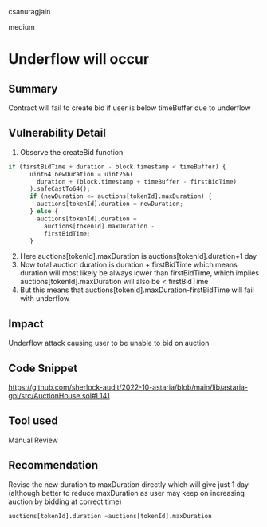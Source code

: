 csanuragjain

medium

# Underflow will occur

## Summary
Contract will fail to create bid if user is below timeBuffer due to underflow

## Vulnerability Detail
1. Observe the createBid function

```python
if (firstBidTime + duration - block.timestamp < timeBuffer) {
      uint64 newDuration = uint256(
        duration + (block.timestamp + timeBuffer - firstBidTime)
      ).safeCastTo64();
      if (newDuration <= auctions[tokenId].maxDuration) {
        auctions[tokenId].duration = newDuration;
      } else {
        auctions[tokenId].duration =
          auctions[tokenId].maxDuration -
          firstBidTime;
      }
```

2. Here auctions[tokenId].maxDuration is auctions[tokenId].duration+1 day
3. Now total auction duration is duration + firstBidTime which means duration will most likely be always lower than firstBidTime, which implies auctions[tokenId].maxDuration will also be < firstBidTime
4. But this means that auctions[tokenId].maxDuration-firstBidTime will fail with underflow

## Impact
Underflow attack causing user to be unable to bid on auction

## Code Snippet
https://github.com/sherlock-audit/2022-10-astaria/blob/main/lib/astaria-gpl/src/AuctionHouse.sol#L141

## Tool used
Manual Review

## Recommendation
Revise the new duration to maxDuration directly which will give just 1 day (although better to reduce maxDuration as user may keep on increasing auction by bidding at correct time)

```python
auctions[tokenId].duration =auctions[tokenId].maxDuration
```